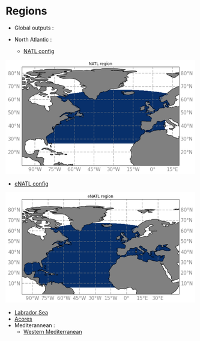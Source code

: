 # Regions

- Global outputs :
- North Atlantic :

  - [NATL config](NATL.md)
  
![NATL map](notebooks-maps/region_NATL.png)

  - [eNATL config](eNATL.md)
  
![eNATL map](notebooks-maps/region_eNATL.png)


  - [Labrador Sea](LAB.md)
  - [Acores](ACO.md)
- Mediterannean :
  - [Western Mediterranean](MEDWEST.md)

